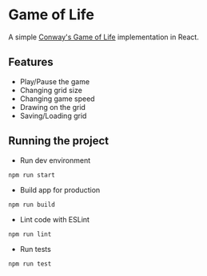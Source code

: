 # Game of Life

A simple [Conway's Game of Life](https://en.wikipedia.org/wiki/Conway%27s_Game_of_Life) implementation in React.

## Features

- Play/Pause the game
- Changing grid size
- Changing game speed
- Drawing on the grid
- Saving/Loading grid

## Running the project

- Run dev environment
```
npm run start
```

- Build app for production
```
npm run build
```

- Lint code with ESLint
```
npm run lint
```

- Run tests
```
npm run test
```
